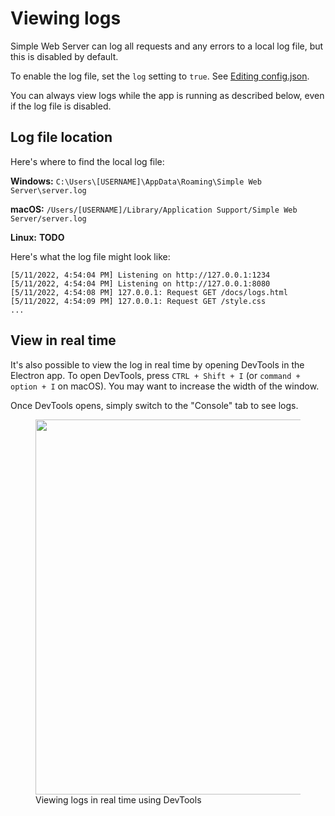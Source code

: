 # Viewing logs

Simple Web Server can log all requests and any errors to a local log file, but this is disabled by default.

To enable the log file, set the `log` setting to `true`. See [Editing config.json](/docs/config%20file.md).

You can always view logs while the app is running as described below, even if the log file is disabled.

## Log file location

Here's where to find the local log file:

**Windows:** `C:\Users\[USERNAME]\AppData\Roaming\Simple Web Server\server.log`

**macOS:** `/Users/[USERNAME]/Library/Application Support/Simple Web Server/server.log`

**Linux:** **TODO**

Here's what the log file might look like:

```
[5/11/2022, 4:54:04 PM] Listening on http://127.0.0.1:1234
[5/11/2022, 4:54:04 PM] Listening on http://127.0.0.1:8080
[5/11/2022, 4:54:08 PM] 127.0.0.1: Request GET /docs/logs.html
[5/11/2022, 4:54:09 PM] 127.0.0.1: Request GET /style.css
...
```

## View in real time

It's also possible to view the log in real time by opening DevTools in the Electron app. To open DevTools, press `CTRL + Shift + I` (or `command + option + I` on macOS). You may want to increase the width of the window.

Once DevTools opens, simply switch to the "Console" tab to see logs.

<figure>
  <img src='/images/devtools_logs.jpeg' style='width: 600px'>
  <figcaption>Viewing logs in real time using DevTools</figcaption>
</figure>